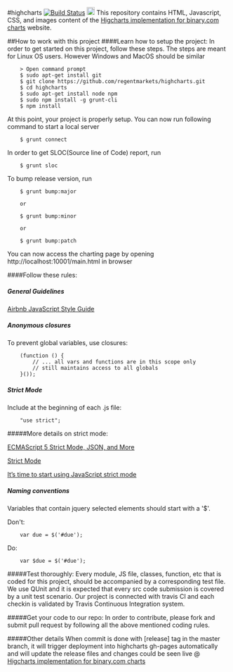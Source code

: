 #highcharts [![Build Status](https://magnum.travis-ci.com/regentmarkets/highcharts.svg?token=G5WVALzDGxSszAeYnDnJ&branch=master)](https://magnum.travis-ci.com/regentmarkets/highcharts) <a href="https://zenhub.io"><img src="https://raw.githubusercontent.com/ZenHubIO/support/master/zenhub-badge.png" height="18px"></a>
This repository contains HTML, Javascript, CSS, and images content of the [Higcharts implementation for binary.com charts](http://regentmarkets.github.io/highcharts) website.

##How to work with this project
####Learn how to setup the project:
In order to get started on this project, follow these steps. The steps are meant for Linux OS users. However Windows and MacOS should be similar

        > Open command prompt
        $ sudo apt-get install git
        $ git clone https://github.com/regentmarkets/highcharts.git
        $ cd highcharts
        $ sudo apt-get install node npm
        $ sudo npm install -g grunt-cli
        $ npm install
    
At this point, your project is properly setup. You can now run following command to start a local server
        
        $ grunt connect

In order to get SLOC(Source line of Code) report, run

        $ grunt sloc

To bump release version, run

        $ grunt bump:major

        or

        $ grunt bump:minor

        or

        $ grunt bump:patch
    
You can now access the charting page by opening http://localhost:10001/main.html in browser

####Follow these rules:
##### General Guidelines
[Airbnb JavaScript Style Guide](https://github.com/airbnb/javascript)

##### Anonymous closures
To prevent global variables, use closures:

        (function () {
            // ... all vars and functions are in this scope only
            // still maintains access to all globals
        }());
    
##### Strict Mode
Include at the beginning of each .js file:
        
        "use strict";

#####More details on strict mode:

[ECMAScript 5 Strict Mode, JSON, and More](http://ejohn.org/blog/ecmascript-5-strict-mode-json-and-more/)

[Strict Mode ](https://developer.mozilla.org/en-US/docs/Web/JavaScript/Reference/Functions_and_function_scope/Strict_mode)

[It’s time to start using JavaScript strict mode](http://www.nczonline.net/blog/2012/03/13/its-time-to-start-using-javascript-strict-mode/)

##### Naming conventions
Variables that contain jquery selected elements should start with a '$'.

Don't:

        var due = $('#due');

Do:

        var $due = $('#due');

#####Test thoroughly:
Every module, JS file, classes, function, etc that is coded for this project, should be accompanied by a corresponding test file. We use QUnit and it is expected that every src code submission is covered by a unit test scenario. Our project is connected with travis CI and each checkin is validated by Travis Continuous Integration system. 

#####Get your code to our repo:
In order to contribute, please fork and submit pull request by following all the above mentioned coding rules.
    
#####Other details
When commit is done with [release] tag in the master branch, it will trigger deployment into highcharts gh-pages automatically and will update the release files and changes could be seen live @ [Higcharts implementation for binary.com charts](http://regentmarkets.github.io/highcharts)

